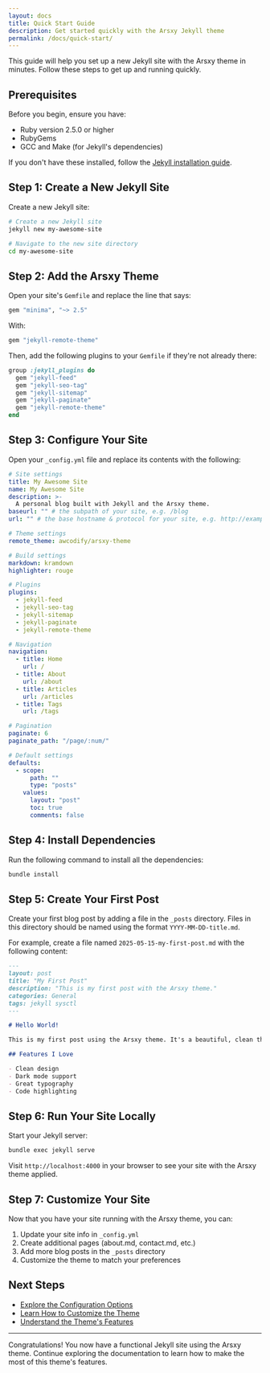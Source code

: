```yaml
---
layout: docs
title: Quick Start Guide
description: Get started quickly with the Arsxy Jekyll theme
permalink: /docs/quick-start/
---
```

This guide will help you set up a new Jekyll site with the Arsxy theme in minutes. Follow these steps to get up and running quickly.

## Prerequisites

Before you begin, ensure you have:

- Ruby version 2.5.0 or higher
- RubyGems
- GCC and Make (for Jekyll's dependencies)

If you don't have these installed, follow the [Jekyll installation guide](https://jekyllrb.com/docs/installation/).

## Step 1: Create a New Jekyll Site

Create a new Jekyll site:

```bash
# Create a new Jekyll site
jekyll new my-awesome-site

# Navigate to the new site directory
cd my-awesome-site
```

## Step 2: Add the Arsxy Theme

Open your site's `Gemfile` and replace the line that says:

```ruby
gem "minima", "~> 2.5"
```

With:

```ruby
gem "jekyll-remote-theme"
```

Then, add the following plugins to your `Gemfile` if they're not already there:

```ruby
group :jekyll_plugins do
  gem "jekyll-feed"
  gem "jekyll-seo-tag"
  gem "jekyll-sitemap"
  gem "jekyll-paginate"
  gem "jekyll-remote-theme"
end
```

## Step 3: Configure Your Site

Open your `_config.yml` file and replace its contents with the following:

```yaml
# Site settings
title: My Awesome Site
name: My Awesome Site
description: >-
  A personal blog built with Jekyll and the Arsxy theme.
baseurl: "" # the subpath of your site, e.g. /blog
url: "" # the base hostname & protocol for your site, e.g. http://example.com

# Theme settings
remote_theme: awcodify/arsxy-theme

# Build settings
markdown: kramdown
highlighter: rouge

# Plugins
plugins:
  - jekyll-feed
  - jekyll-seo-tag
  - jekyll-sitemap
  - jekyll-paginate
  - jekyll-remote-theme

# Navigation
navigation:
  - title: Home
    url: /
  - title: About
    url: /about
  - title: Articles
    url: /articles
  - title: Tags
    url: /tags

# Pagination
paginate: 6
paginate_path: "/page/:num/"

# Default settings
defaults:
  - scope:
      path: ""
      type: "posts"
    values:
      layout: "post"
      toc: true
      comments: false
```

## Step 4: Install Dependencies

Run the following command to install all the dependencies:

```bash
bundle install
```

## Step 5: Create Your First Post

Create your first blog post by adding a file in the `_posts` directory. Files in this directory should be named using the format `YYYY-MM-DD-title.md`.

For example, create a file named `2025-05-15-my-first-post.md` with the following content:

```markdown
---
layout: post
title: "My First Post"
description: "This is my first post with the Arsxy theme."
categories: General
tags: jekyll sysctl
---

# Hello World!

This is my first post using the Arsxy theme. It's a beautiful, clean theme perfect for technical blogs and documentation sites.

## Features I Love

- Clean design
- Dark mode support
- Great typography
- Code highlighting

```

## Step 6: Run Your Site Locally

Start your Jekyll server:

```bash
bundle exec jekyll serve
```

Visit `http://localhost:4000` in your browser to see your site with the Arsxy theme applied.

## Step 7: Customize Your Site

Now that you have your site running with the Arsxy theme, you can:

1. Update your site info in `_config.yml`
2. Create additional pages (about.md, contact.md, etc.)
3. Add more blog posts in the `_posts` directory
4. Customize the theme to match your preferences

## Next Steps

- [Explore the Configuration Options](/docs/configuration/)
- [Learn How to Customize the Theme](/docs/customization/)
- [Understand the Theme's Features](/docs/core-features/)

---

Congratulations! You now have a functional Jekyll site using the Arsxy theme. Continue exploring the documentation to learn how to make the most of this theme's features.